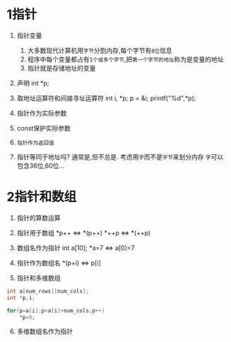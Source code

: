 <!--
 * @Author: your name
 * @Date: 2021-08-24 11:29:52
 * @LastEditTime: 2021-08-24 15:41:36
 * @LastEditors: Please set LastEditors
 * @Description: In User Settings Edit
 * @FilePath: \C_Multiple\excercise\chapter7 point\article.md
-->
# 1指针

1. 指针变量
    1. 大多数现代计算机用`字节`分割内存,每个字节有`8位`信息
    2. 程序中每个变量都占有`1个或多个字节`,把`第一个字节的地址`称为是变量的地址
    3. 指针就是存储地址的变量

2. 声明
    int *p;

3. 取地址运算符和间接寻址运算符
    int i, *p;
    p = &i;
    printf("%d",*p);

4. 指针作为实际参数

5. const保护实际参数

6. `指针作为返回值`

7. 指针等同于地址吗?
    通常是,但不总是.
    考虑用`字`而不是`字节`来划分内存
    `字`可以包含36位,60位...

# 2指针和数组

1. 指针的算数运算

2. 指针用于数组
    *p++ <=> *(p++)
    *++p <=> *(++p)

3. 数组名作为指针
    int a[10];
    *a=7 <=> a[0]=7

4. 指针作为数组名
    *(p+i) <=> p[i]

5. 指针和多维数组
```C
int a[num_rows][num_cols];
int *p,i;

for(p=a[i];p<a[i]+num_cols;p++)
    *p=0;
```

6. 多维数组名作为指针